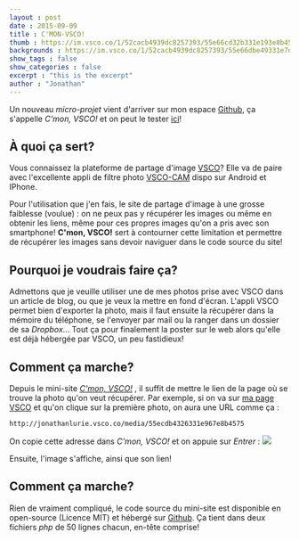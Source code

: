 ```yaml
---
layout : post
date : 2015-09-09
title : C'MON-VSCO!
thumb : https://im.vsco.co/1/52cacb4939dc8257393/55e66cd32b331e193e8b456d/3db54071-8336-40d4-8265-3cb332feca66.jpg
backgrounds : https://im.vsco.co/1/52cacb4939dc8257393/55e66dbe49331e7d728b456e/634dba59-60d5-4110-a7b2-f15b31d641fa.jpg
show_tags : false
show_categories : false
excerpt : "this is the excerpt"
author : "Jonathan"
---
```


Un nouveau *micro-projet* vient d'arriver sur mon espace [Github](https://github.com/jonathanlurie/cmonvsco), ça s'appelle *C'mon, VSCO!* et on peut le tester [ici](http://stuff.jonathanlurie.fr/cmonvsco/)!  

## À quoi ça sert?
Vous connaissez la plateforme de partage d'image [VSCO](vsco.co)? Elle va de paire avec l'excellente appli de filtre photo [VSCO-CAM](http://vsco.co/vscocam) dispo sur Android et IPhone.  

Pour l'utilisation que j'en fais, le site de partage d'image à une grosse faiblesse (voulue) : on ne peux pas y récupérer les images ou même en obtenir les liens, même pour ces propres images qu'on a pris avec son smartphone! **C'mon, VSCO!**  sert à contourner cette limitation et permettre de récupérer les images sans devoir naviguer dans le code source du site!  

## Pourquoi je voudrais faire ça?

Admettons que je veuille utiliser une de mes photos prise avec VSCO dans un article de blog, ou que je veux la mettre en fond d'écran. L'appli VSCO permet bien d'exporter la photo, mais il faut ensuite la récupérer dans la mémoire du téléphone, se l'envoyer par mail ou la ranger dans un dossier de sa *Dropbox*... Tout ça pour finalement la poster sur le web alors qu'elle est déjà hébergée par VSCO, un peu fastidieux!  

## Comment ça marche?

Depuis le mini-site  [*C'mon, VSCO!*](http://stuff.jonathanlurie.fr/cmonvsco/) , il suffit de mettre le lien de la page où se trouve la photo qu'on veut récupérer. Par exemple, si on va sur [ma page VSCO](http://jonathanlurie.vsco.co/) et qu'on clique sur la première photo, on aura une URL comme ça :

```
http://jonathanlurie.vsco.co/media/55ecdb4326331e967e8b4575
```

On copie cette adresse dans *C'mon, VSCO!*  et on appuie sur *Entrer* :
![](../img/2015/09/09/cmonvsco.png)

Ensuite, l'image s'affiche, ainsi que son lien!  

## Comment ça marche?

Rien de vraiment compliqué, le code source du mini-site est disponible en open-source (Licence MIT) et hébergé sur [Github](https://github.com/jonathanlurie/cmonvsco). Ça tient dans deux fichiers *php* de 50 lignes chacun, en-tête comprise!


